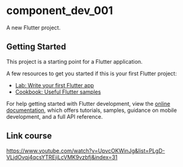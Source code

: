 # component_dev_001

A new Flutter project.

## Getting Started

This project is a starting point for a Flutter application.

A few resources to get you started if this is your first Flutter project:

- [Lab: Write your first Flutter app](https://docs.flutter.dev/get-started/codelab)
- [Cookbook: Useful Flutter samples](https://docs.flutter.dev/cookbook)

For help getting started with Flutter development, view the
[online documentation](https://docs.flutter.dev/), which offers tutorials,
samples, guidance on mobile development, and a full API reference.

## Link course

https://www.youtube.com/watch?v=UpvcOKWinJg&list=PLgD-VLjdOvqj4qcsYTREjiLcVMK9vzbfj&index=31
